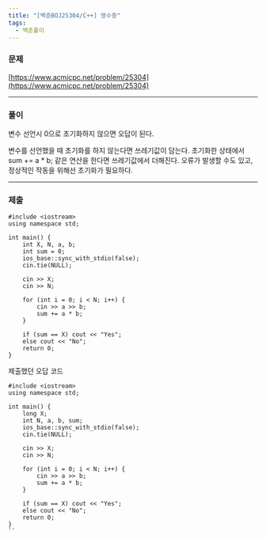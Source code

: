 ```yaml
---
title: "[백준BOJ25304/C++] 영수증"
tags:
  - 백준풀이
---
```

### 문제
[https://www.acmicpc.net/problem/25304](https://www.acmicpc.net/problem/25304)

***
### 풀이
변수 선언시 0으로 초기화하지 않으면 오답이 된다.

변수를 선언했을 때 초기화를 하지 않는다면 쓰레기값이 담는다.
초기화한 상태에서 sum += a * b; 같은 연산을 한다면 쓰레기값에서 더해진다.
오류가 발생할 수도 있고, 정상적인 작동을 위해선 초기화가 필요하다.

***
### 제출

```
#include <iostream>
using namespace std;

int main() {
	int X, N, a, b;
	int sum = 0;
	ios_base::sync_with_stdio(false);
	cin.tie(NULL);

	cin >> X;
	cin >> N;
	
	for (int i = 0; i < N; i++) {
		cin >> a >> b;
		sum += a * b;
	}

	if (sum == X) cout << "Yes";
	else cout << "No";
	return 0;
}
```

제출했던 오답 코드
```
#include <iostream>
using namespace std;

int main() {
	long X;
	int N, a, b, sum;
	ios_base::sync_with_stdio(false);
	cin.tie(NULL);

	cin >> X;
	cin >> N;
	
	for (int i = 0; i < N; i++) {
		cin >> a >> b;
		sum += a * b;
	}

	if (sum == X) cout << "Yes";
	else cout << "No";
	return 0;
}
``
